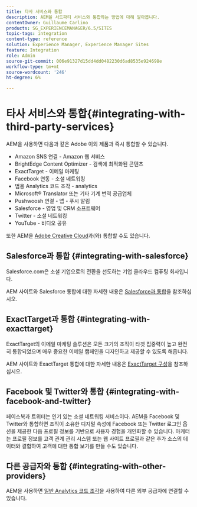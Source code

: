 ```yaml
---
title: 타사 서비스와 통합
description: AEM을 서드파티 서비스와 통합하는 방법에 대해 알아봅니다.
contentOwner: Guillaume Carlino
products: SG_EXPERIENCEMANAGER/6.5/SITES
topic-tags: integration
content-type: reference
solution: Experience Manager, Experience Manager Sites
feature: Integration
role: Admin
source-git-commit: 006e91327d15dd4dd0482230d6ad8535e924698e
workflow-type: tm+mt
source-wordcount: '246'
ht-degree: 6%

---
```


# 타사 서비스와 통합{#integrating-with-third-party-services}

AEM을 사용하면 다음과 같은 Adobe 이외 제품과 즉시 통합할 수 있습니다.

* Amazon SNS 연결 - Amazon 웹 서비스
* BrightEdge Content Optimizer - 검색에 최적화된 콘텐츠
* ExactTarget - 이메일 마케팅
* Facebook 연동 - 소셜 네트워킹
* 범용 Analytics 코드 조각 - analytics
* Microsoft® Translator 또는 기타 기계 번역 공급업체
* Pushwoosh 연결 - 앱 - 푸시 알림
* Salesforce - 영업 및 CRM 소프트웨어
* Twitter - 소셜 네트워킹
* YouTube - 비디오 공유

또한 AEM을 [Adobe Creative Cloud](/help/assets/aem-cc-integration-best-practices.md)과(와) 통합할 수도 있습니다.

## Salesforce과 통합 {#integrating-with-salesforce}

Salesforce.com은 소셜 기업으로의 전환을 선도하는 기업 클라우드 컴퓨팅 회사입니다.

AEM 사이트와 Salesforce 통합에 대한 자세한 내용은 [Salesforce과 통합](/help/sites-administering/salesforce.md)을 참조하십시오.


## ExactTarget과 통합 {#integrating-with-exacttarget}

ExactTarget의 이메일 마케팅 솔루션은 모든 크기의 조직이 타겟 집중력이 높고 완전히 통합되었으며 매우 중요한 이메일 캠페인을 디자인하고 제공할 수 있도록 해줍니다.

AEM 사이트와 ExactTarget 통합에 대한 자세한 내용은 [ExactTarget 구성](/help/sites-administering/exacttarget.md)을 참조하십시오.

## Facebook 및 Twitter와 통합 {#integrating-with-facebook-and-twitter}

페이스북과 트위터는 인기 있는 소셜 네트워킹 서비스이다. AEM을 Facebook 및 Twitter와 통합하면 조직이 소유한 디지털 속성에 Facebook 또는 Twitter 로그인 옵션을 제공한 다음 프로필 정보를 기반으로 사용자 경험을 개인화할 수 있습니다. 마케터는 프로필 정보를 고객 관계 관리 시스템 또는 웹 사이트 프로필과 같은 추가 소스의 데이터와 결합하여 고객에 대한 통합 보기를 만들 수도 있습니다.

## 다른 공급자와 통합 {#integrating-with-other-providers}

AEM을 사용하면 [일반 Analytics 코드 조각](/help/sites-administering/external-providers.md)을 사용하여 다른 외부 공급자에 연결할 수 있습니다.
